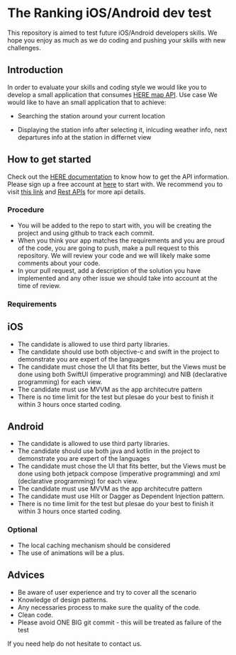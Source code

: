 # The Ranking iOS/Android dev test

This repository is aimed to test future iOS/Android developers skills. We hope you enjoy as much as we do coding and pushing your skills with new challenges.

## Introduction
In order to evaluate your skills and coding style we would like you to develop a small application that consumes [HERE map API](https://developer.here.com/rest-apis/documentation/transit/topics/overview.html).
Use case
We would like to have an small application that to achieve:
* Searching the station around your current location

* Displaying the station info after selecting it, inlcuding weather info, next departures info at the station in differnet view


## How to get started
Check out the [HERE documentation](https://developer.here.com/rest-apis/documentation/transit/topics/overview.html) to know how to get the API information. Please sign up a free account at [here](https://developer.here.com/plans/api/consumer-mapping) to start with. We recommend you to visit [this link](https://developer.here.com/api-explorer/rest) and [Rest APIs](https://developer.here.com/develop/rest-apis) for more api details.

### Procedure
* You will be added to the repo to start with, you will be creating the project and using github to track each commit. 
* When you think your app matches the requirements and you are proud of the code, you are going to push, make a pull request to this repository. We will review your code and we will likely make some comments about your code.
* In your pull request, add a description of the solution you have implemented and any other issue we should take into account at the time of review.

### Requirements
## iOS
* The candidate is allowed to use third party libraries. 
* The candidate should use both objective-c and swift in the project to demonstrate you are expert of the languages
* The candidate must chose the UI that fits better, but the Views must be done using both SwiftUI (imperative programming) and NIB (declarative programming) for each view.
* The candidate must use MVVM as the app architecutre pattern
* There is no time limit for the test but plesae do your best to finish it within 3 hours once started coding.

## Android
* The candidate is allowed to use third party libraries. 
* The candidate should use both java and kotlin in the project to demonstrate you are expert of the languages
* The candidate must chose the UI that fits better, but the Views must be done using both jetpack compose (imperative programming) and xml (declarative programming) for each view. 
* The candidate must use MVVM as the app architecutre pattern
* The candidate must use Hilt or Dagger as Dependent Injection pattern.
* There is no time limit for the test but plesae do your best to finish it within 3 hours once started coding.

### Optional
* The local caching mechanism should be considered
* The use of animations will be a plus.

## Advices
* Be aware of user experience and try to cover all the scenario
* Knowledge of design patterns.
* Any necessaries process to make sure the quality of the code.
* Clean code.
* Please avoid ONE BIG git commit - this will be treated as failure of the test

If you need help do not hesitate to contact us.
